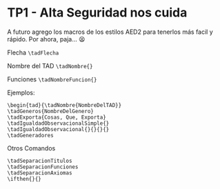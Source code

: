 # TP1 - Alta Seguridad nos cuida


A futuro agrego los macros de los estilos AED2 para tenerlos más facil y rápido. Por ahora, paja... :tired_face:

Flecha
```\tadFlecha```

Nombre del TAD
```\tadNombre{}```

Funciones
```\tadNombreFuncion{}```

Ejemplos:
```
\begin{tad}{\tadNombre{NombreDelTAD}}
\tadGeneros{NombreDelGenero}
\tadExporta{Cosas, Que, Exporta}
\tadIgualdadObservacionalSimple{}
\tadIgualdadObservacional{}{}{}{}
\tadGeneradores

```


Otros Comandos

```
\tadSeparacionTitulos
\tadSeparacionFunciones
\tadSeparacionAxiomas
\ifthen{}{}
```